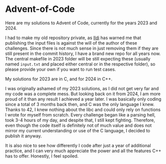 # Advent-of-Code

Here are my solutions to Advent of Code, currently for the years 2023 and 2024.

I had to make my old repository private, as [Ildi](https://github.com/cseriildi) has warned me that publishing the input files is against the will of the author of these challenges. Since there is not much sense in just removing them if they are still present in the commit history, I have a brand new repo for all years now. The central makefile in 2023 folder will be still expecting these (usually named `input.txt` and placed either central or in the respective folder), so please provide your own if you want to run test cases.

My solutions for 2023 are in C, and for 2024 in C++.

I was originally ashamed of my 2023 solutions, as I did not get very far and my code was a complete mess. But looking back on it from 2024, I am more proud of it than any result I achieved a year later. I was basically only coding since a total of 3 months back then, and C was the only language I knew. Thanks to 42, I knew nothing about the libc and could only rely on functions I wrote for myself from scratch. Every challenge began like a parsing hell, took 3-4 hours of my day, and despite that, I still kept fighting. Therefore, even though the code itself is definitely not of much value and does not mirror my current understanding or use of the C language, I decided to publish it anyway.

It is also nice to see how differently I code after just a year of additional practice, and I can very much appreciate the power and all the features C++ has to offer. Honestly, I feel spoiled.
